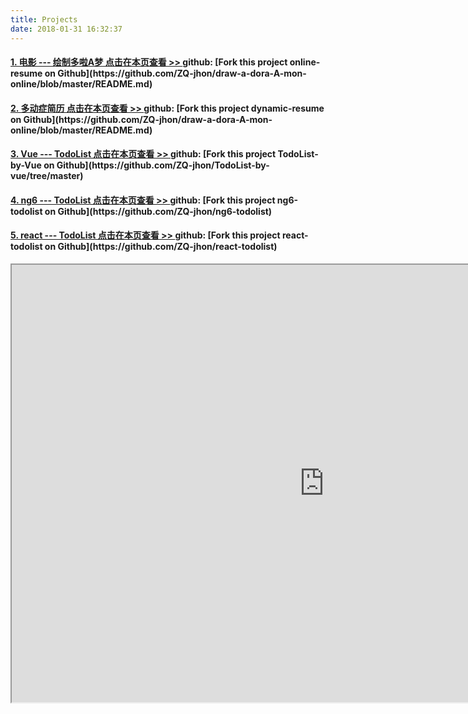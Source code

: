 ```yaml
---
title: Projects 
date: 2018-01-31 16:32:37
---
```

<h4 style="text-align:left;"> <a href="javascript:void(0);" id="dora"> 1.  电影 --- 绘制多啦A梦  点击在本页查看 >> </a>
github:  [Fork this project online-resume on Github](https://github.com/ZQ-jhon/draw-a-dora-A-mon-online/blob/master/README.md)
</h4>
<h4 style="text-align:left;"> <a href="javascript:void(0);" id="resume"> 2.  多动症简历  点击在本页查看 >> </a>
github:  [Fork this project dynamic-resume on Github](https://github.com/ZQ-jhon/draw-a-dora-A-mon-online/blob/master/README.md)
</h4>
<h4  style="text-align:left;"> <a href="javascript:void(0);" id="vTodo"> 3.  Vue  --- TodoList  点击在本页查看 >> </a>
github:  [Fork this project TodoList-by-Vue on Github](https://github.com/ZQ-jhon/TodoList-by-vue/tree/master)
</h4>
<h4  style="text-align:left;"> <a href="javascript:void(0);" id="ngTodo"> 4.  ng6  --- TodoList  点击在本页查看 >> </a>
github:  [Fork this project ng6-todolist on Github](https://github.com/ZQ-jhon/ng6-todolist)
</h4>
<h4  style="text-align:left;"> <a href="javascript:void(0);" id="reactTodo"> 5.  react  --- TodoList  点击在本页查看 >> </a>
github:  [Fork this project react-todolist on Github](https://github.com/ZQ-jhon/react-todolist)
</h4>



<iframe class="iframes"  id="iframe" src="https://zq-jhon.github.io/draw-a-dora-A-mon-online/" width="1000" height="700"></iframe>

<script type="text/javascript">
const $ele = (ID) => document.getElementById(ID);

const iframe = $ele('iframe');
const dora = $ele('dora');
const resume = $ele('resume');
const vTodo = $ele('vTodo');
const ngTodo = $ele('ngTodo');
const reactTodo = $ele('reactTodo');

console.log(iframe, dora,resume,vTodo,ngTodo,reactTodo)

const linkTo = (link) => iframe.setAttribute('src',link);

dora.onclick = function() { linkTo('https://zq-jhon.github.io/draw-a-dora-A-mon-online/'); }
resume.onclick = function() { linkTo('https://zq-jhon.github.io/resume/'); }
vTodo.onclick = function() { linkTo('https://zq-jhon.github.io/TodoList-by-vue/'); }
ngTodo.onclick = function() { linkTo('https://zq-jhon.github.io/ng6-todolist/dist/ngTodolist/index.html'); }
reactTodo.onclick = function() { linkTo('https://zq-jhon.github.io/react-todolist/build/index.html'); }

</script>